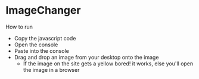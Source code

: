 # ImageChanger


How to run

* Copy the javascript code
* Open the console
* Paste into the console
* Drag and drop an image from your desktop onto the image
    * If the image on the site gets a yellow bored! it works, else you'll open the image in a browser
